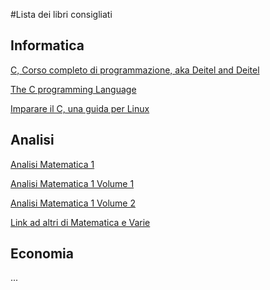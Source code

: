 #Lista dei libri consigliati

## Informatica
[C, Corso completo di programmazione, aka Deitel and Deitel](https://www.dropbox.com/s/ytt8yws3c9dn9ba/C%20Corso%20completo%20di%20programmazione.pdf)

[The C programming Language](https://www.dropbox.com/s/u1ja6a46z7p418j/C_ritchie_book.pdf)

[Imparare il C, una guida per Linux](https://www.dropbox.com/s/dluzknmpejvrlnc/imparareC.pdf)

## Analisi

[Analisi Matematica 1](https://www.dropbox.com/s/um8hhaui6f3ngne/Bramanti%20Pagani%20Salsa%20-%20Analisi%20matematica%201%20-%20Zanichelli%202004.pdf)

[Analisi Matematica 1 Volume 1](https://www.dropbox.com/s/kb0ft2v9bvxstup/Analisi%20Matematica%201%20Bramanti-Salsa-Pagani.pdf)

[Analisi Matematica 1 Volume 2](https://www.dropbox.com/s/wm2ii6km1qn7krw/Analisi%20Matematica%202%20Bramanti-Salsa-Pagani.pdf)

[Link ad altri di Matematica e Varie](http://forum.tntvillage.scambioetico.org/?showtopic=197465)

## Economia

...